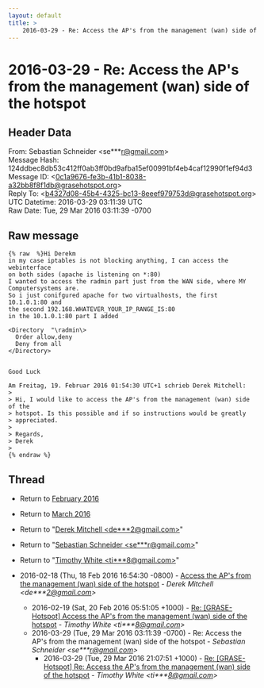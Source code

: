 ```yaml
---
layout: default
title: >
    2016-03-29 - Re: Access the AP's from the management (wan) side of the hotspot
---
```


# 2016-03-29 - Re: Access the AP's from the management (wan) side of the hotspot

## Header Data

From: Sebastian Schneider \<se***r@gmail.com\><br>
Message Hash: 124ddbec8db53c412ff0ab3ff0bd9afba15ef00991bf4eb4caf12990f1ef94d3<br>
Message ID: \<0c1a9676-fe3b-41b1-8038-a32bb8f8f1db@grasehotspot.org\><br>
Reply To: \<b4327d08-45b4-4325-bc13-8eeef979753d@grasehotspot.org\><br>
UTC Datetime: 2016-03-29 03:11:39 UTC<br>
Raw Date: Tue, 29 Mar 2016 03:11:39 -0700<br>

## Raw message

```
{% raw  %}Hi Derekm
in my case iptables is not blocking anything, I can access the webinterface 
on both sides (apache is listening on *:80)
I wanted to access the radmin part just from the WAN side, where MY 
Computersystems are.
So i just conifgured apache for two virtualhosts, the first 10.1.0.1:80 and 
the second 192.168.WHATEVER_YOUR_IP_RANGE_IS:80
in the 10.1.0.1:80 part I added 

<Directory  "\radmin\>
  Order allow,deny
  Deny from all
</Directory>


Good Luck

Am Freitag, 19. Februar 2016 01:54:30 UTC+1 schrieb Derek Mitchell:
>
> Hi, I would like to access the AP's from the management (wan) side of the 
> hotspot. Is this possible and if so instructions would be greatly 
> appreciated.
>
> Regards,
> Derek
>
{% endraw %}
```

## Thread

+ Return to [February 2016](/archive/2016/02)
+ Return to [March 2016](/archive/2016/03)

+ Return to "[Derek Mitchell <de***2<span>@</span>gmail.com>](/authors/de___2_at_gmail_com)"
+ Return to "[Sebastian Schneider <se***r<span>@</span>gmail.com>](/authors/se___r_at_gmail_com)"
+ Return to "[Timothy White <ti***8<span>@</span>gmail.com>](/authors/ti___8_at_gmail_com)"

+ 2016-02-18 (Thu, 18 Feb 2016 16:54:30 -0800) - [Access the AP's from the management (wan) side of the hotspot](/archive/2016/02/6e7a71401cf4dc7259a929d8e9a0f6c72c11e1afa1384ccd52d3be0d2386a21a) - _Derek Mitchell \<de***2@gmail.com\>_
  + 2016-02-19 (Sat, 20 Feb 2016 05:51:05 +1000) - [Re: [GRASE-Hotspot] Access the AP's from the management (wan) side of the hotspot](/archive/2016/02/88c20a3c6b3502a27ee51bfdd430813111f4991e3cc9e762edee2055e2129ae3) - _Timothy White \<ti***8@gmail.com\>_
  + 2016-03-29 (Tue, 29 Mar 2016 03:11:39 -0700) - Re: Access the AP's from the management (wan) side of the hotspot - _Sebastian Schneider \<se***r@gmail.com\>_
    + 2016-03-29 (Tue, 29 Mar 2016 21:07:51 +1000) - [Re: [GRASE-Hotspot] Re: Access the AP's from the management (wan) side of the hotspot](/archive/2016/03/43a4c124295dc3c230306b9439a34921642bd67a309d2489f1260547a7ea201f) - _Timothy White \<ti***8@gmail.com\>_

